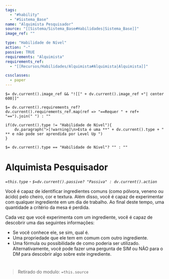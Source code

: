 ```yaml
---
tags:
  - "#hability"
  - "#Sistema_Base"
name: "Alquimista Pesquisador"
source: "[[Sistema/Sistema_Base#Habilidades|Sistema_Base]]"
image_ref: ""

type: "Habilidade de Nível"
action: "-"
passive: TRUE
requirements: "Alquimista"
requirements_ref: 
  - "[[Recursos/Habilidades/Alquimista#Alquimista|Alquimista]]" 

cssclasses:
  - paper
---
```

`$= dv.current().image_ref && "![[" + dv.current().image_ref +"| center 600]]"`


`$= dv.current().requirements_ref? dv.current().requirements_ref.map(ref => "==Requer " + ref+ "==").join(" ") : ""`

```dataviewjs
if(dv.current().type != "Habilidade de Nível"){
	dv.paragraph(">[!warning]\n>Esta é uma **" + dv.current().type + " ** e não pode ser aprendida por Level Up ")
}
```


`$= dv.current().type == "Habilidade de Nível"? "" : ""`
# Alquimista Pesquisador
*`=this.type` - `$=dv.current().passive? "Passiva" : dv.current().action`*

Você é capaz de identificar ingredientes comuns (como pólvora, veneno ou ácido) pelo cheiro, cor e textura. Além disso, você é capaz de experimentar com qualquer ingrediente em um dia de trabalho. Ao final deste tempo, uma quantidade a critério da mesa é perdida. 

Cada vez que você experimenta com um ingrediente, você é capaz de descobrir uma das seguintes informações:
- Se você conhece ele, se sim, qual é.
- Uma propriedade que ele tem em comum com outro ingrediente.
- Uma fórmula ou possibilidade de como poderia ser utilizado.
Alternativamente, você pode fazer uma pergunta de SIM ou NÃO para o DM para descobrir algo sobre este ingrediente.


#
> Retirado do modulo: `=this.source`